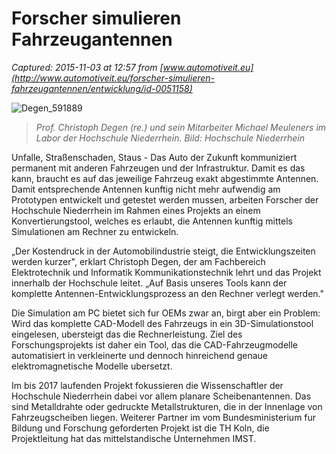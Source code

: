 # Forscher simulieren Fahrzeugantennen

_Captured: 2015-11-03 at 12:57 from [www.automotiveit.eu](http://www.automotiveit.eu/forscher-simulieren-fahrzeugantennen/entwicklung/id-0051158)_

![Degen_591889](http://www.automotiveit.eu/wp-content/uploads/2015/11/Degen_591889.jpg)

> _Prof. Christoph Degen (re.) und sein Mitarbeiter Michael Meuleners im Labor der Hochschule Niederrhein. Bild: Hochschule Niederrhein_

Unfalle, Straßenschaden, Staus - Das Auto der Zukunft kommuniziert permanent mit anderen Fahrzeugen und der Infrastruktur. Damit es das kann, braucht es auf das jeweilige Fahrzeug exakt abgestimmte Antennen. Damit entsprechende Antennen kunftig nicht mehr aufwendig am Prototypen entwickelt und getestet werden mussen, arbeiten Forscher der Hochschule Niederrhein im Rahmen eines Projekts an einem Konvertierungstool, welches es erlaubt, die Antennen kunftig mittels Simulationen am Rechner zu entwickeln.

„Der Kostendruck in der Automobilindustrie steigt, die Entwicklungszeiten werden kurzer", erklart Christoph Degen, der am Fachbereich Elektrotechnik und Informatik Kommunikationstechnik lehrt und das Projekt innerhalb der Hochschule leitet. „Auf Basis unseres Tools kann der komplette Antennen-Entwicklungsprozess an den Rechner verlegt werden."

Die Simulation am PC bietet sich fur OEMs zwar an, birgt aber ein Problem: Wird das komplette CAD-Modell des Fahrzeugs in ein 3D-Simulationstool eingelesen, ubersteigt das die Rechnerleistung. Ziel des Forschungsprojekts ist daher ein Tool, das die CAD-Fahrzeugmodelle automatisiert in verkleinerte und dennoch hinreichend genaue elektromagnetische Modelle ubersetzt.

Im bis 2017 laufenden Projekt fokussieren die Wissenschaftler der Hochschule Niederrhein dabei vor allem planare Scheibenantennen. Das sind Metalldrahte oder gedruckte Metallstrukturen, die in der Innenlage von Fahrzeugscheiben liegen. Weiterer Partner im vom Bundesministerium fur Bildung und Forschung geforderten Projekt ist die TH Koln, die Projektleitung hat das mittelstandische Unternehmen IMST.
